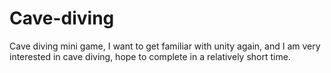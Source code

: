 # Cave-diving
Cave diving mini game, I want to get familiar with unity again, and I am very interested in cave diving, hope to complete in a relatively short time.
